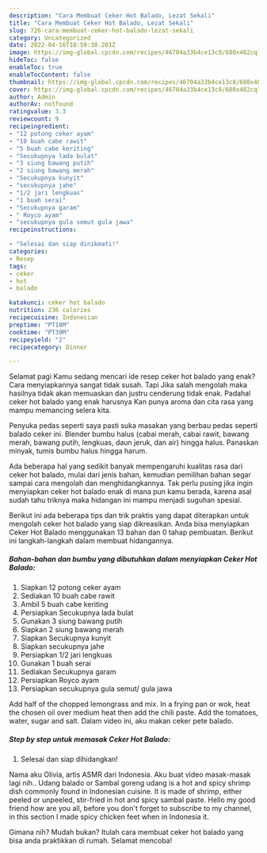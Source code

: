 ```yaml
---
description: "Cara Membuat Ceker Hot Balado, Lezat Sekali"
title: "Cara Membuat Ceker Hot Balado, Lezat Sekali"
slug: 726-cara-membuat-ceker-hot-balado-lezat-sekali
category: Uncategorized
date: 2022-04-16T10:59:38.201Z
image: https://img-global.cpcdn.com/recipes/46704a33b4ce13c8/680x482cq70/ceker-hot-balado-foto-resep-utama.jpg
hideToc: false
enableToc: true
enableTocContent: false
thumbnail: https://img-global.cpcdn.com/recipes/46704a33b4ce13c8/680x482cq70/ceker-hot-balado-foto-resep-utama.jpg
cover: https://img-global.cpcdn.com/recipes/46704a33b4ce13c8/680x482cq70/ceker-hot-balado-foto-resep-utama.jpg
author: Admin
authorAv: notfound
ratingvalue: 3.3
reviewcount: 9
recipeingredient:
- "12 potong ceker ayam"
- "10 buah cabe rawit"
- "5 buah cabe keriting"
- "Secukupnya lada bulat"
- "3 siung bawang putih"
- "2 siung bawang merah"
- "Secukupnya kunyit"
- "secukupnya jahe"
- "1/2 jari lengkuas"
- "1 buah serai"
- "Secukupnya garam"
- " Royco ayam"
- "secukupnya gula semut gula jawa"
recipeinstructions:

- "Selesai dan siap dinikmati!"
categories:
- Resep
tags:
- ceker
- hot
- balado

katakunci: ceker hot balado 
nutrition: 236 calories
recipecuisine: Indonesian
preptime: "PT18M"
cooktime: "PT39M"
recipeyield: "2"
recipecategory: Dinner

---
```



Selamat pagi Kamu sedang mencari ide resep ceker hot balado yang enak? Cara menyiapkannya sangat tidak susah. Tapi Jika salah mengolah maka hasilnya tidak akan memuaskan dan justru cenderung tidak enak. Padahal ceker hot balado yang enak harusnya Kan punya aroma dan cita rasa yang mampu memancing selera kita.


Penyuka pedas seperti saya pasti suka masakan yang berbau pedas seperti balado ceker ini. Blender bumbu halus (cabai merah, cabai rawit, bawang merah, bawang putih, lengkuas, daun jeruk, dan air) hingga halus. Panaskan minyak, tumis bumbu halus hingga harum.

Ada beberapa hal yang sedikit banyak mempengaruhi kualitas rasa dari ceker hot balado, mulai dari jenis bahan, kemudian pemilihan bahan segar sampai cara mengolah dan menghidangkannya. Tak perlu pusing jika ingin menyiapkan ceker hot balado enak di mana pun kamu berada, karena asal sudah tahu triknya maka hidangan ini mampu menjadi suguhan spesial.


Berikut ini ada beberapa tips dan trik praktis yang dapat diterapkan untuk mengolah ceker hot balado yang siap dikreasikan. Anda bisa menyiapkan Ceker Hot Balado menggunakan 13 bahan dan 0 tahap pembuatan. Berikut ini langkah-langkah dalam membuat hidangannya.

<!--inarticleads1-->

##### Bahan-bahan dan bumbu yang dibutuhkan dalam menyiapkan Ceker Hot Balado:

1. Siapkan 12 potong ceker ayam
1. Sediakan 10 buah cabe rawit
1. Ambil 5 buah cabe keriting
1. Persiapkan Secukupnya lada bulat
1. Gunakan 3 siung bawang putih
1. Siapkan 2 siung bawang merah
1. Siapkan Secukupnya kunyit
1. Siapkan secukupnya jahe
1. Persiapkan 1/2 jari lengkuas
1. Gunakan 1 buah serai
1. Sediakan Secukupnya garam
1. Persiapkan  Royco ayam
1. Persiapkan secukupnya gula semut/ gula jawa


Add half of the chopped lemongrass and mix. In a frying pan or wok, heat the chosen oil over medium heat then add the chili paste. Add the tomatoes, water, sugar and salt. Dalam video ini, aku makan ceker pete balado. 

<!--inarticleads2-->

##### Step by step untuk memasak Ceker Hot Balado:


1. Selesai dan siap dihidangkan!

Nama aku Olivia, artis ASMR dari Indonesia. Aku buat video masak-masak lagi nih.. Udang balado or Sambal goreng udang is a hot and spicy shrimp dish commonly found in Indonesian cuisine. It is made of shrimp, either peeled or unpeeled, stir-fried in hot and spicy sambal paste. Hello my good friend how are you all, before you don&#39;t forget to subscribe to my channel, in this section I made spicy chicken feet when in Indonesia it. 

Gimana nih? Mudah bukan? Itulah cara membuat ceker hot balado yang bisa anda praktikkan di rumah. Selamat mencoba!
